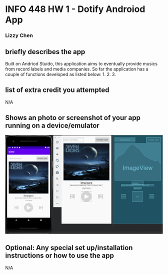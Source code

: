 # INFO 448 HW 1 - Dotify Androiod App
### Lizzy Chen

## briefly describes the app
Built on Andriod Stuido, this application aims to eventually provide musics from record labels and media companies. So far the application has a couple of functions developed as listed below:
1. 
2. 
3. 

## list of extra credit you attempted
N/A

## Shows an photo or screenshot of your app running on a device/emulator
<img src="HW1.png" alt="hw1_diagram" style="zoom:75%;" />

## Optional: Any special set up/installation instructions or how to use the app
N/A
